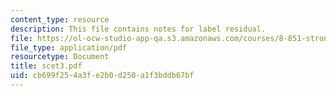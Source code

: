 ```yaml
---
content_type: resource
description: This file contains notes for label residual.
file: https://ol-ocw-studio-app-qa.s3.amazonaws.com/courses/8-851-strong-interactions-effective-field-theories-of-qcd-spring-2006/cb699f254a3fe2b0d250a1f3bddb67bf_scet3.pdf
file_type: application/pdf
resourcetype: Document
title: scet3.pdf
uid: cb699f25-4a3f-e2b0-d250-a1f3bddb67bf
---
```

